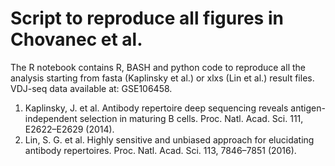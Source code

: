 # Script to reproduce all figures in Chovanec et al.

The R notebook contains R, BASH and python code to reproduce all the analysis starting from fasta (Kaplinsky et al.) or xlxs (Lin et al.) result files. VDJ-seq data available at: GSE106458.

1. Kaplinsky, J. et al. Antibody repertoire deep sequencing reveals antigen-independent selection in maturing B cells. Proc. Natl. Acad. Sci. 111, E2622–E2629 (2014).
2. Lin, S. G. et al. Highly sensitive and unbiased approach for elucidating antibody repertoires. Proc. Natl. Acad. Sci. 113, 7846–7851 (2016).
